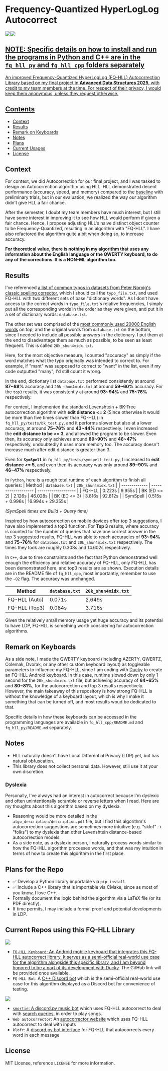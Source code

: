 # Frequency-Quantized HyperLogLog Autocorrect 
<a href="https://github.com/shun4midx/FQ-HyperLogLog-Autocorrect/tree/main/fq_hll_cpp"><img src="https://img.shields.io/badge/c++-%23f34b7d.svg?style=for-the-badge&logo=c%2B%2B"><a href="https://github.com/shun4midx/FQ-HyperLogLog-Autocorrect/tree/main/fq_hll_py"><img src="https://img.shields.io/badge/Python-3776AB?logo=python&logoColor=fff&style=for-the-badge">

## NOTE: Specific details on how to install and run the programs in Python and C++ are in the `fq_hll_py` and `fq_hll_cpp` folders separately

An improved Frequency-Quantized HyperLogLog (FQ-HLL) Autocorrection Library based on my final project in **Advanced Data Structures 2025**, with credit to my team members at the time. For respect of their privacy, I would keep them anonymous, unless they request otherwise.

## Contents
- [Context](#context)
- [Results](#results)
- [Remark on Keyboards](#remark-on-keyboards)
- [Notes](#notes)
- [Plans](#plans-for-the-repo)
- [Current Usages](#current-repos-using-this-fq-hll-library)
- [License](#license)

## Context
For context, we did Autocorrection for our final project, and I was tasked to design an Autocorrection algorithm using HLL. HLL demonstrated decent performance (accuracy, speed, and memory) compared to the [baseline](https://arxiv.org/pdf/2208.05264) with preliminary trials, but in our evaluation, we realized the way our algorithm didn't give HLL a fair chance. 

After the semester, I doubt my team members have much interest, but I still have some interest in improving it to see how HLL would perform if given a fair chance. Hence, I propose adjusting HLL's naive distinct object counter to be Frequency-Quantized, resulting in an algorithm with "FQ-HLL". I have also refactored the algorithm quite a bit when doing so, to increase accuracy.

**For theoretical value, there is nothing in my algorithm that uses any information about the English language or the QWERTY keyboard, to do any of the corrections. It is a NON-ML algorithm too.**

## Results
I've referenced [a list of common typos in datasets from Peter Norvig's classic spelling corrector](https://www.kaggle.com/datasets/bittlingmayer/spelling/data), which I should call the `typo_file.txt`, and used FQ-HLL with two different sets of base "dictionary words". As I don't have access to the correct words in `typo_file.txt`'s relative frequencies, I simply put all the corresponding words in the order as they were given, and put it in a set of dictionary words: `database.txt`. 

The other set was comprised of the [most commonly used 20000 English words](https://github.com/first20hours/google-10000-english/blob/master/20k.txt) on top, and the original words from `database.txt` on the bottom, since I needed to include all possible answers in the dictionary. I put them at the end to disadvantage them as much as possible, to be seen as least frequent. This is called `20k_shun4midx.txt`.

Here, for the most objective measure, I counted "accuracy" as simply if the word matches what the typo originally was intended to correct to. For example, if "mant" was supposed to correct to "want" in the list, even if my code outputted "many", I'd still count it wrong.

In the end, dictionary list `database.txt` performed consistently at around **87~88%** accuracy and `20k_shun4midx.txt` at around **59~60%** accuracy. For the `top3` results, it was consistently at around **93~94%** and **75~76%** respectively.

For context, I implemented the standard Levenshtein + BK-Tree autocorrection algorithm with **edit distance <= 2** (Since otherwise it would be more than five times slower than FQ-HLL) in `fq_hll_py/tests/bk_test.py`, and it performs slower but also at a lower accuracy, at around **75~76%** and **43~44%** respectively. I even increased the **edit distance to be <= 3**, and allowed the program to be slower. Even then, its accuracy only achieves around **89~90%** and **46~47%** respectively, undoubtedly it uses more memory too. The accuracy doesn't increase much after edit distance is greater than 3.

Even for **`SymSpell`** in `fq_hll_py/tests/symspell_test.py`, I increased to **edit distance <= 5**, and even then its accuracy was only around **89~90%** and **46~47%** respectively.

In `Python`, here is a rough total runtime of each algorithm to finish all queries:
| Method        | `database.txt`      | `20k_shun4midx.txt` |
| ------------- | ------------------- | ------------------- |
| FQ-HLL        | 0.223s              | 9.955s              |
| BK (ED <= 2)  | 2.126s              | 46.028s             |
| BK (ED <= 3)  | 3.816s              | 92.812s             |
| SymSpell      | 0.515s + 0.996s     | 16.994s + 29.355s   |

*(SymSpell times are Build + Query time)*

Inspired by how autocorrection on mobile devices offer top 3 suggestions, I have also implemented a top3 function. For **Top 3** results, where accuracy is counted for the number of queries that have one correct answer in the top 3 suggested results, FQ-HLL was able to reach accuracies of **93~94%** and **75~76%** for `database.txt` and `20k_shun4midx.txt` respectively. The times they took are roughly 0.308s and 14.602s respectively.

In `C++`, due to time constraints and the fact that Python demonstrated well enough the efficiency and relative accuracy of FQ-HLL, only FQ-HLL has been demonstrated here, and top3 results are as shown. Execution details are in the README file of `fq_hll_cpp`, most importantly, remember to use the `-O2` flag. The accuracy was unchanged.

| Method        | `database.txt`      | `20k_shun4midx.txt` |
| ------------- | ------------------- | ------------------- |
| FQ-HLL (Auto) | 0.071s              | 2.649s              |
| FQ-HLL (Top3) | 0.084s              | 3.716s              |

Given the relatively small memory usage yet huge accuracy and its potential to have LDP, FQ-HLL is something worth considering for autocorrection algorithms.

## Remark on Keyboards
As a side note, I made the QWERTY keyboard (including AZERTY, QWERTZ, Colemak, Dvorak, or any other custom keyboard layout) as toggleable parameters to influence my FQ-HLL, since I am coding with [Ducky](https://github.com/ducky4life) to create an FQ-HLL Android keyboard. In this case, runtime slowed down by only 1 second for the `20k_shun4midx.txt` file, but achieving accuracy of **64~65%** and **80~81%**, for the autocorrection and top 3 results respectively. However, the main takeaway of this repository is how strong FQ-HLL is without the knowledge of a keyboard layout, which is why I make it something that can be turned off, and most results woud be dedicated to that.

Specific details in how these keyboards can be accessed in the programming languages are available in `fq_hll_cpp/README.md` and `fq_hll_py/README.md` separately.

## Notes
 - HLL naturally doesn't have Local Differential Privacy (LDP) yet, but has natural obfuscation.
 - This library does not collect personal data. However, still use it at your own discretion.
 
### Dyslexia
Personally, I've always had an interest in autocorrect because I'm dyslexic and often unintentionally scramble or reverse letters when I read. Here are my thoughts about this algorithm based on my dyslexia.
 - Reasoning would be more detailed in the `algo_description/description.pdf` file, but I find this algorithm's autocorrection suggestions are sometimes more intuitive (e.g. "sklof" -> "folks") to my dyslexia than other Levenshtein distance-based autocorrection models.
 - As a side note, as a dyslexic person, I naturally process words similar to how the FQ-HLL algorithm processes words, and that was my intuition in terms of how to create this algorithm in the first place.

## Plans for the Repo
 - ✅ Develop a Python library importable via `pip install`
 - ✅ Include a C++ library that is importable via CMake, since as most of you know, I love C++.
 - Formally document the logic behind the algorithm via a LaTeX file (or its PDF directly).
 - If time permits, I may include a formal proof and potential developments in LDP.

## Current Repos using this FQ-HLL Library
 <a href="https://github.com/shun4midx/FQ-HyperLogLog-Autocorrect/tree/main/fq_hll_cpp"><img src="https://img.shields.io/badge/c++-%23f34b7d.svg?style=for-the-badge&logo=c%2B%2B">
 - `FQ-HLL Keyboard`: An Android mobile keyboard that integrates this FQ-HLL autocorrect library. It serves as a semi-official real-world use case for the algorithm alongside this specific library, and I am beyond honored to be a part of its development with [Ducky](https://github.com/ducky4life). The GitHub link will be provided once available.
 - `FQ-HLL Bot`: A [C++ Discord bot](https://github.com/shun4midx/FQ-HLL-Bot) which is the semi-official real-world use case for this algorithm displayed as a Discord bot for convenience of testing.

 <a href="https://github.com/shun4midx/FQ-HyperLogLog-Autocorrect/tree/main/fq_hll_py"><img src="https://img.shields.io/badge/Python-3776AB?logo=python&logoColor=fff&style=for-the-badge">

 - `smortie`: A [discord.py music bot](https://github.com/ducky4life/smortie) which uses FQ-HLL autocorrect to deal with [search queries](https://github.com/ducky4life/smortie/blob/main/music.py#L144), in order to play songs.
 - `Web autocorrector`: An [autocorrector website](https://web-autocorrector.vercel.app/) which uses FQ-HLL autocorrect to deal with inputs
 - `klofr`: A [discord.py bot interface](https://github.com/ducky4life/klofr) for FQ-HLL that autocorrects every word in each message

## License
MIT License, reference `LICENSE` for more information.